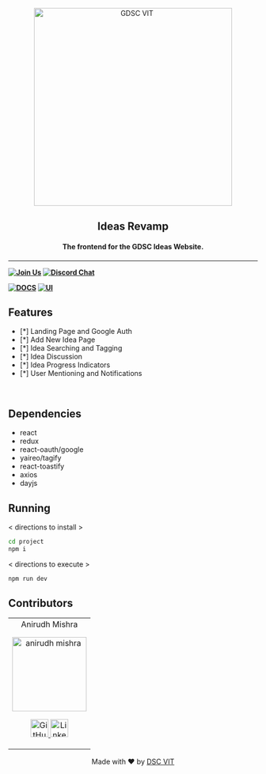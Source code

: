 <p align="center">
<a href="https://dscvit.com">
	<img width="400" src="https://user-images.githubusercontent.com/56252312/159312411-58410727-3933-4224-b43e-4e9b627838a3.png#gh-light-mode-only" alt="GDSC VIT"/>
</a>
	<h2 align="center">Ideas Revamp</h2>
	<h4 align="center">The frontend for the GDSC Ideas Website.<h4>
</p>

---
[![Join Us](https://img.shields.io/badge/Join%20Us-Developer%20Student%20Clubs-red)](https://dsc.community.dev/vellore-institute-of-technology/)
[![Discord Chat](https://img.shields.io/discord/760928671698649098.svg)](https://discord.gg/498KVdSKWR)

[![DOCS](https://img.shields.io/badge/Documentation-see%20docs-green?style=flat-square&logo=appveyor)](https://documenter.getpostman.com/view/14311632/Uz5FLd1J) 
  [![UI ](https://img.shields.io/badge/User%20Interface-Link%20to%20UI-orange?style=flat-square&logo=appveyor)](https://ideas.dscvit.com/)


## Features
- [*]  Landing Page and Google Auth
- [*]  Add New Idea Page
- [*]  Idea Searching and Tagging
- [*]  Idea Discussion
- [*]  Idea Progress Indicators
- [*]  User Mentioning and Notifications

<br>

## Dependencies
 - react
 - redux
 - react-oauth/google
 - yaireo/tagify
 - react-toastify
 - axios
 - dayjs


## Running


< directions to install > 
```bash
cd project
npm i
```

< directions to execute >

```bash
npm run dev
```

## Contributors

<table>
	<tr align="center">
		<td>
		Anirudh Mishra
		<p align="center">
			<img src = "https://avatars.githubusercontent.com/u/91245420" width="150" height="150" alt="anirudh mishra">
		</p>
			<p align="center">
				<a href = "https://github.com/anirudhgray">
					<img src = "http://www.iconninja.com/files/241/825/211/round-collaboration-social-github-code-circle-network-icon.svg" width="36" height = "36" alt="GitHub"/>
				</a>
				<a href = "https://www.linkedin.com/in/anirudh-mishra">
					<img src = "http://www.iconninja.com/files/863/607/751/network-linkedin-social-connection-circular-circle-media-icon.svg" width="36" height="36" alt="LinkedIn"/>
				</a>
			</p>
		</td>
	</tr>
</table>

<p align="center">
	Made with ❤ by <a href="https://dscvit.com">DSC VIT</a>
</p>
